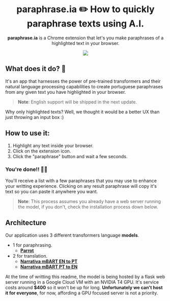 <h1 align=center> paraphrase.ia ✏️ How to quickly paraphrase texts using A.I. </h1>

<p align=center><strong>paraphrase.ia</strong> is a Chrome extension that let's you make paraphrases of a highlighted text in your browser.</p>

<p align=center>
    <img style="margin-inline: auto" src="https://raw.githubusercontent.com/gabriellst/paraphrase.ia/master/readme_assets/main_page.png" style="height: 500px;">
</p>

## What does it do? 📝

It's an app that harnesses the power of pre-trained transformers and their natural language processing capabilities to create portuguese paraphrases from any given text you have highlighted in your browser.

> **Note**: English support will be shipped in the next update.

Why only highlighted texts? Well, we thought it would be a better UX than just throwing an input box :)

## How to use it:
1. Highlight any text inside your browser.
2. Click on the extension icon.
3. Click the "paraphrase" button and wait a few seconds.

### You're done!! 🎉🎉
You'll receive a list with a few paraphrases that you may use to enhance your writting experience.
Clicking on any result paraphrase will copy it's text so you can paste it anywhere you want.

> **Note**: This process assumes you already have a web server running the model, if you don't, check the installation process down below.

## Architecture

Our application uses 3 different transformers language **models**.
- 1 for paraphrasing.
  - [<ins>**Parrot**</ins>](https://huggingface.co/prithivida/parrot_paraphraser_on_T5) 
- 2 for translation.
  - [<ins>**Narrativa mBART EN to PT**</ins>](https://huggingface.co/Narrativa/mbart-large-50-finetuned-opus-en-pt-translation) 
  - [<ins>**Narrativa mBART PT to EN**</ins>](https://huggingface.co/Narrativa/mbart-large-50-finetuned-opus-pt-en-translation)
 
At the time of writting this readme, the model is being hosted by a flask web server running in a Google Cloud VM with an NVIDIA T4 GPU. It's service costs around **$400** so it won't be up for long.
**Unfortunately we can't host it for everyone**, for now, affording a GPU focused server is not a priority.
